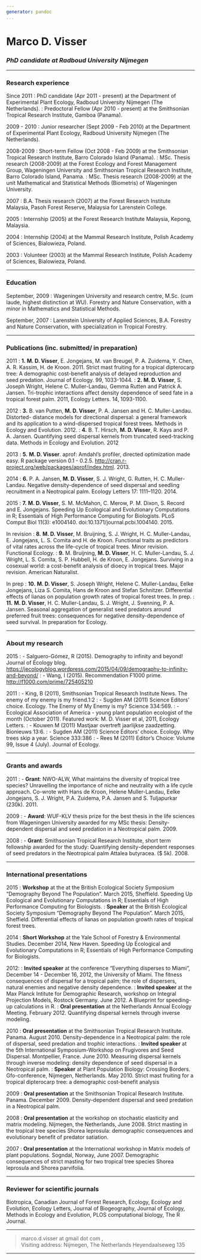 ```yaml
---
generator: pandoc
...
```


Marco D. Visser
===============

### *PhD candidate at Radboud University Nijmegen*

------------------------------------------------------------------------

### Research experience

Since 2011
:   PhD candidate (Apr 2011 - present) at the Department of Experimental
    Plant Ecology, Radboud University Nijmegen (The Netherlands).
:   Predoctoral Fellow (Apr 2010 - present) at the Smithsonian Tropical
    Research Institute, Gamboa (Panama).

2009 - 2010
:   Junior researcher (Sept 2009 - Feb 2010) at the Department of
    Experimental Plant Ecology, Radboud University Nijmegen (The
    Netherlands).

2008-2009
:   Short-term Fellow (Oct 2008 - Feb 2009) at the Smithsonian Tropical
    Research Institute, Barro Colorado Island (Panama).
:   MSc. Thesis research (2008-2009) at the Forest Ecology and Forest
    Management Group, Wageningen University and Smithsonian Tropical
    Research Institute, Barro Colorado Island, Panama.
:   MSc. Thesis research (2008-2009) at the unit Mathematical and
    Statistical Methods (Biometris) of Wageningen University.

2007
:   B.A. Thesis research (2007) at the Forest Research Institute
    Malaysia, Pasoh Forest Reserve, Malaysia for Larenstein College.

2005
:   Internship (2005) at the Forest Research Institute Malaysia, Kepong,
    Malaysia.

2004
:   Internship (2004) at the Mammal Research Institute, Polish Academy
    of Sciences, Bialowieza, Poland.

2003
:   Volunteer (2003) at the Mammal Research Institute, Polish Academy of
    Sciences, Bialowieza, Poland.

------------------------------------------------------------------------

### Education

September, 2009
:   Wageningen University and research centre, M.Sc. (cum laude, highest
    distinction at WU). Forestry and Nature Conservation, with a minor
    in Mathematics and Statistical Methods.

September, 2007
:   Larenstein University of Applied Sciences, B.A. Forestry and Nature
    Conservation, with specialization in Tropical Forestry.

------------------------------------------------------------------------

### Publications (inc. submitted/ in preparation)

2011
:   **1.** **M. D. Visser**, E. Jongejans, M. van Breugel, P. A.
    Zuidema, Y. Chen, A. R. Kassim, H. de Kroon. 2011. Strict mast
    fruiting for a tropical dipterocarp tree: A demographic cost-benefit
    analysis of delayed reproduction and seed predation. Journal of
    Ecology. 99, 1033-1044.
:   **2.** **M. D. Visser**, S. Joseph Wright, Helene C. Muller-Landau,
    Gemma Rutten and Patrick A. Jansen. Tri-trophic interactions affect
    density dependence of seed fate in a tropical forest palm. 2011,
    Ecology Letters. 14, 1093-1100.

2012
:   **3.** B. van Putten, **M. D. Visser**, P. A. Jansen and H. C.
    Muller-Landau. Distorted- distance models for directional dispersal:
    a general framework and its application to a wind-dispersed tropical
    forest trees. Methods in Ecology and Evolution. 2012.
:   **4.** B. T. Hirsch, **M. D. Visser**, R. Kays and P. A. Jansen.
    Quantifying seed dispersal kernels from truncated seed-tracking
    data. Methods in Ecology and Evolution. 2012

2013
:   **5.** **M. D. Visser**. aprof: Amdahl’s profiler, directed
    optimization made easy. R package version 0.1 - 0.2.5.
    http://cran.r-project.org/web/packages/aprof/index.html. 2013.

2014
:   **6.** P. A. Jansen, **M. D. Visser**, S. J. Wright, G. Rutten, H.
    C. Muller-Landau. Negative density-dependence of seed dispersal and
    seedling recruitment in a Neotropical palm. Ecology Letters 17:
    1111–1120. 2014.

2015
:   **7.** **M. D. Visser**, S. M. McMahon, C. Merow, P. M. Dixon, S.
    Record and E. Jongejans. Speeding Up Ecological and Evolutionary
    Computations in R; Essentials of High Performance Computing for
    Biologists. PLoS Comput Biol 11(3): e1004140.
    doi:10.1371/journal.pcbi.1004140. 2015.

In revision
:   **8.** **M. D. Visser**, M. Bruijning, S. J. Wright, H. C.
    Muller-Landau, E. Jongejans, L. S. Comita and H. de Kroon.
    Functional traits as predictors of vital rates across the life-cycle
    of tropical trees. Minor revision. Functional Ecology.
:   **9.** M. Bruijning, **M. D. Visser**, H. C. Muller-Landau, S. J.
    Wright, L. S. Comita, S. P. Hubbell, H. de Kroon, E. Jongejans.
    Surviving in a cosexual world: a cost-benefit analysis of dioecy in
    tropical trees. Major revision. American Naturalist.

In prep
:   **10.** **M. D. Visser**, S. Joseph Wright, Helene C. Muller-Landau,
    Eelke Jongejans, Liza S. Comita, Hans de Kroon and Stefan Schnitzer.
    Differential effects of lianas on population growth rates of
    tropical forest trees. In prep.
:   **11.** **M. D. Visser**, H. C. Muller-Landau, S. J. Wright, J.
    Svenning, P. A. Jansen. Seasonal aggregation of generalist seed
    predators around preferred fruit trees: consequences for negative
    density-dependence of seed survival. In preparation for Ecology.

------------------------------------------------------------------------

### About my research

2015
:   - Salguero-Gómez, R (2015). Demography to infinity and beyond!
    Journal of Ecology blog.
    https://jecologyblog.wordpress.com/2015/04/09/demography-to-infinity-and-beyond/
:   - Wang, I (2015). Recommendation F1000 prime.
    http://f1000.com/prime/725405210

<!-- -->

2011
:   - King, B (2011), Smithsonian Tropical Research Institute News. The
    enemy of my enemy is my friend.1:2
:   - Sugden AM (2011) Science Editors’ choice. Ecology. The Enemy of My
    Enemy is my? Science 334:569.
:   - Ecological Association of America - young plant population
    ecologist of the month (October 2011). Featured work: M. D. Visser
    et al, 2011, Ecology Letters.
:   - Kouwen M (2011) Mastjaar overtreft jaarlijkse zaadzetting.
    Bionieuws 13:6.
:   - Sugden AM (2011) Science Editors’ choice. Ecology. Why trees skip
    a year. Science 333:386
:   - Rees M (2011) Editor’s Choice: Volume 99, Issue 4 (July). Journal
    of Ecology.

------------------------------------------------------------------------

### Grants and awards

2011
:   - **Grant**: NWO-ALW, What maintains the diversity of tropical tree
    species? Unravelling the importance of niche and neutrality with a
    life cycle approach. Co-wrote with Hans de Kroon, Helene
    Muller-Landau, Eelke Jongejans, S. J. Wright, P.A. Zuidema, P.A.
    Jansen and S. Tuljapurkar (230k). 2011.

2009
:   - **Award**: WUF-KLV thesis prize for the best thesis in the life
    sciences from Wageningen University awarded for my MSc thesis:
    Density-dependent dispersal and seed predation in a Neotropical
    palm. 2009.

2008
:   - **Grant**: Smithsonian Tropical Research Institute, short term
    fellowship awarded for the study: Quantifying density-dependent
    responses of seed predators in the Neotropical palm Attalea
    butyracea. (\$ 5k). 2008.

------------------------------------------------------------------------

### International presentations

2015
:   **Workshop** at the at the British Ecological Society Symposium
    “Demography Beyond The Population”. March 2015, Sheffield. Speeding
    Up Ecological and Evolutionary Computations in R; Essentials of High
    Performance Computing for Biologists.
:   **Speaker** at the British Ecological Society Symposium “Demography
    Beyond The Population”. March 2015, Sheffield. Differential effects
    of lianas on population growth rates of tropical forest trees.

2014
:   **Short Workshop** at the Yale School of Forestry & Environmental
    Studies. December 2014, New Haven. Speeding Up Ecological and
    Evolutionary Computations in R; Essentials of High Performance
    Computing for Biologists.

2012:
:   **Invited speaker** at the conference “Everything disperses to
    Miami”, December 14 - December 16, 2012, the University of Miami.
    The fitness consequences of dispersal for a tropical palm; the role
    of dispersers, natural enemies and negative density dependence.
:   **Invited speaker** at the Max Planck Intitute for Demographic
    Research, workshop on Integral Projection Models, Rostock Germany.
    June 2012. A Blueprint for speeding-up calculations in R.
:   **Oral presentation** at the Netherlands Annual Ecology Meeting.
    February 2012. Quantifying dispersal kernels through inverse
    modeling.

2010
:   **Oral presentation** at the Smithsonian Tropical Research
    Institute. Panama. August 2010. Density-dependence in a Neotropical
    palm: the role of dispersal, seed predation and trophic
    interactions.
:   **Invited speaker** at the 5th International Symposium-Workshop on
    Frugivores and Seed Dispersal. Montpellier, France. June 2010.
    Measuring dispersal kernels through inverse modeling: density
    dependence of seed dispersal in a Neotropical palm.
:   **Speaker** at Plant Population Biology: Crossing Borders.
    Gfo-conference, Nijmegen, Netherlands. May 2010. Strict mast
    fruiting for a tropical dipterocarp tree: a demographic cost-benefit
    analysis

2009
:   **Oral presentation** at the Smithsonian Tropical Research
    Institute. Panama. December 2009. Density-dependent dispersal and
    seed predation in a Neotropical palm.

2008
:   **Oral presentation** at the workshop on stochastic elasticity and
    matrix modeling. Nijmegen, the Netherlands, June 2008. Strict
    masting in the tropical tree species Shorea leprosula: demographic
    consequences and evolutionary benefit of predator satiation.

2007
:   **Oral presentation** at the International workshop in Matrix models
    of plant populations. Sogndal, Norway, June 2007. Demographic
    consequences of strict masting for two tropical tree species Shorea
    leprosula and Shorea parvifolia.

------------------------------------------------------------------------

### Reviewer for scientific journals

Biotropica, Canadian Journal of Forest Research, Ecology, Ecology and
Evolution, Ecology Letters, Journal of Biogeography, Journal of Ecology,
Methods in Ecology and Evolution, PLOS computational biology, The R
Journal.

------------------------------------------------------------------------

> marco.d.visser at gmail dot com
> ,\
> Visiting address: Nijmegen, The Netherlands Heyendaalseweg 135

------------------------------------------------------------------------
